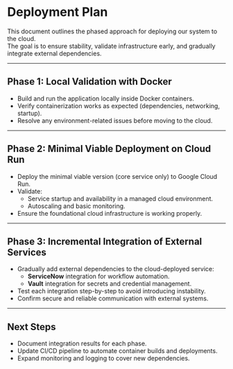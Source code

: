 # Deployment Plan

This document outlines the phased approach for deploying our system to the cloud.  
The goal is to ensure stability, validate infrastructure early, and gradually integrate external dependencies.

---

## Phase 1: Local Validation with Docker
- Build and run the application locally inside Docker containers.  
- Verify containerization works as expected (dependencies, networking, startup).  
- Resolve any environment-related issues before moving to the cloud.

---

## Phase 2: Minimal Viable Deployment on Cloud Run
- Deploy the minimal viable version (core service only) to Google Cloud Run.  
- Validate:
  - Service startup and availability in a managed cloud environment.  
  - Autoscaling and basic monitoring.  
- Ensure the foundational cloud infrastructure is working properly.

---

## Phase 3: Incremental Integration of External Services
- Gradually add external dependencies to the cloud-deployed service:
  - **ServiceNow** integration for workflow automation.  
  - **Vault** integration for secrets and credential management.  
- Test each integration step-by-step to avoid introducing instability.  
- Confirm secure and reliable communication with external systems.

---

## Next Steps
- Document integration results for each phase.  
- Update CI/CD pipeline to automate container builds and deployments.  
- Expand monitoring and logging to cover new dependencies.